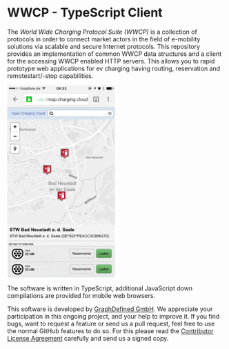 # WWCP - TypeScript Client

The *World Wide Charging Protocol Suite (WWCP)* is a collection of protocols in order to
connect market actors in the field of e-mobility solutions via scalable and secure
Internet protocols. This repository provides an implementation of common WWCP data
structures and a client for the accessing WWCP enabled HTTP servers. This allows you
to rapid prototype web applications for ev charging having routing, reservation and
remotestart/-stop capabilities.

<img src="https://raw.githubusercontent.com/OpenChargingCloud/WWCP_TypedClient/master/docs/OpenChargingMap.png" width="250px">

The software is written in TypeScript, additional JavaScript down compilations are provided
for mobile web browsers.

This software is developed by [GraphDefined GmbH](http://www.graphdefined.com).
We appreciate your participation in this ongoing project, and your help to improve it.
If you find bugs, want to request a feature or send us a pull request, feel free to
use the normal GitHub features to do so. For this please read the
[Contributor License Agreement](Contributor%20License%20Agreement.txt)
carefully and send us a signed copy.
